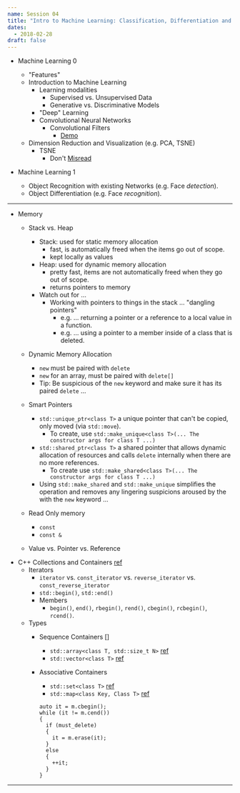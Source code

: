 ```yaml
---
name: Session 04
title: "Intro to Machine Learning: Classification, Differentiation and Object Detection"
dates:
  - 2018-02-28
draft: false
---
```


-   Machine Learning 0
    -   "Features"
    -   Introduction to Machine Learning
        -   Learning modalities
            -   Supervised vs. Unsupervised Data
            -   Generative vs. Discriminative Models
        -   "Deep" Learning
        -   Convolutional Neural Networks
            -   Convolutional Filters
                -  [Demo](http://setosa.io/ev/image-kernels/)
    -   Dimension Reduction and Visualization (e.g. PCA, TSNE)
        -   TSNE
            -   Don't [Misread](https://distill.pub/2016/misread-tsne/)



-   Machine Learning 1
    -   Object Recognition with existing Networks (e.g. Face _detection_).
    -   Object Differentiation (e.g. Face _recognition_).



---
- Memory
  - Stack vs. Heap
    - Stack: used for static memory allocation
      - fast, is automatically freed when the items go out of scope.
      - kept locally as values
    - Heap: used for dynamic memory allocation
      - pretty fast, items are not automatically freed when they go out of scope.
      - returns pointers to memory
    - Watch out for ...
      - Working with pointers to things in the stack ... "dangling pointers"
        - e.g. ... returning a pointer or a reference to a local value in a function.
        - e.g. ... using a pointer to a member inside of a class that is deleted.

  - Dynamic Memory Allocation
    - `new` must be paired with `delete`
    - `new` for an array, must be paired with `delete[]`
    - Tip: Be suspicious of the `new` keyword and make sure it has its paired `delete` ...
  - Smart Pointers
    - `std::unique_ptr<class T>` a unique pointer that can't be copied, only moved (via `std::move`).
      - To create, use `std::make_unique<class T>(... The constructor args for class T ...)`
    - `std::shared_ptr<class T>` a shared pointer that allows dynamic allocation of resources and calls `delete` internally when there are no more references.
      - To create use `std::make_shared<class T>(... The constructor args for class T ...)`
    - Using `std::make_shared` and `std::make_unique` simplifies the operation and removes any lingering suspicions aroused by the with the `new` keyword ...
  - Read Only memory
    - `const`
    - `const &`
  - Value vs. Pointer vs. Reference
- C++ Collections and Containers [ref](http://en.cppreference.com/w/cpp/container)
  - Iterators
    - `iterator` vs. `const_iterator` vs. `reverse_iterator` vs. `const_reverse_iterator`
    - `std::begin()`, `std::end()`
    - Members
      - `begin()`, `end()`, `rbegin()`, `rend()`, `cbegin()`, `rcbegin()`, `rcend()`.
  - Types
    - Sequence Containers []
      - `std::array<class T, std::size_t N>` [ref](http://en.cppreference.com/w/cpp/container/array)
      - `std::vector<class T>` [ref](http://en.cppreference.com/w/cpp/container/vector)
    - Associative Containers
      - `std::set<class T>` [ref](http://en.cppreference.com/w/cpp/container/set)
      - `std::map<class Key, Class T>` [ref](http://en.cppreference.com/w/cpp/container/map)

      ```
      auto it = m.cbegin();
      while (it != m.cend())
      {
        if (must_delete)
        {
          it = m.erase(it);
        }
        else
        {
          ++it;
        }
      }
      ```
---
